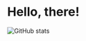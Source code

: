 # Hello, there!
<!--![Top Langs](https://github-readme-stats.vercel.app/api/top-langs/?username=mmarienko&layout=compact&theme=react&hide_border=true)-->
![GitHub stats](https://github-readme-stats.vercel.app/api?username=mmarienko&show_icons=true&count_private=true&include_all_commits=true&hide_border=true&hide=commits&theme=react&hide_title=true&disable_animations=true)
